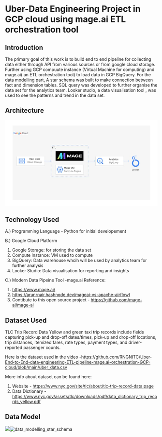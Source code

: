 # Uber-Data Engineering Project in GCP cloud using mage.ai ETL orchestration tool

## Introduction
The primary goal of this work is to build end to end pipeline for collecting data either through API from various sources or from google cloud storage. Further using GCP compuute instance (Virtual Machine for computing) and mage.ai( an ETL orchestration tool) to load data in GCP BigQuery. For the data modelling part, A star schema was built to make connection between fact and dimension tables. SQL query was developed to further organise the data set for the analytics team. Looker studio, a data visualisation tool , was used to see the patterns and trend in the data set.


## Architecture 
<img src="architecture.jpg">

## Technology Used
A.) Programming Language - Python for initial developement

B.) Google Cloud Platform
  1. Google Storage: for storing the data set
  2. Compute Instance: VM used to compute
  3. BigQuery: Data warehouse whcih will be used by analytics team for further analysis
  4. Looker Studio: Data visualisation for reporting and insights

C.) Modern Data Pipeine Tool -mage.ai 
    Reference:
  1. https://www.mage.ai/
  2. https://arunrnair.hashnode.dev/mageai-vs-apache-airflow)
  3. Contibute to this open source project - https://github.com/mage-ai/mage-ai


## Dataset Used
TLC Trip Record Data
Yellow and green taxi trip records include fields capturing pick-up and drop-off dates/times, pick-up and drop-off locations, trip distances, itemized fares, rate types, payment types, and driver-reported passenger counts. 

Here is the dataset used in the video -https://github.com/RNGNITC/Uber-End-to-End-data-engineering-ETL-pipeline-mage.ai-orchestration-GCP-cloud/blob/main/uber_data.csv

More info about dataset can be found here:
1. Website - https://www.nyc.gov/site/tlc/about/tlc-trip-record-data.page
2. Data Dictionary - https://www.nyc.gov/assets/tlc/downloads/pdf/data_dictionary_trip_records_yellow.pdf

## Data Model
<img src="data_model.jpeg">![data_modelling_star_schema](https://github.com/RNGNITC/Uber-End-to-End-data-engineering-ETL-pipeline-mage.ai-orchestration-GCP-cloud/assets/125100033/38ca157f-5943-4e11-9310-48553e342f01)


